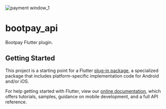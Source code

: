 ![payment window_1](https://docs.bootpay.co.kr/assets/online/onestore-145efaf06e9a3b1a93d07bbe174b2394f50373e9334a3205174676a181acf5b0.png)

# bootpay_api

Bootpay Flutter plugin.

## Getting Started

This project is a starting point for a Flutter
[plug-in package](https://flutter.dev/developing-packages/),
a specialized package that includes platform-specific implementation code for
Android and/or iOS.

For help getting started with Flutter, view our 
[online documentation](https://flutter.dev/docs), which offers tutorials, 
samples, guidance on mobile development, and a full API reference.
